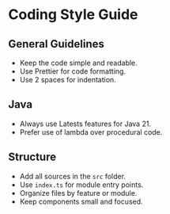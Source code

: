 # Coding Style Guide

## General Guidelines
- Keep the code simple and readable.
- Use Prettier for code formatting.
- Use 2 spaces for indentation.

## Java
- Always use Latests features for Java 21.
- Prefer use of lambda over procedural code.

## Structure
- Add all sources in the `src` folder.
- Use `index.ts` for module entry points.
- Organize files by feature or module.
- Keep components small and focused.
  